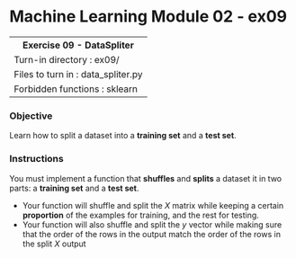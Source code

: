 # Machine Learning Module 02 - ex09

<table>
<tr><th>Exercise 09 -  DataSpliter</th></tr>
<tr><td>Turn-in directory : ex09/ </tr>
<tr><td>Files to turn in : data_spliter.py</tr>
<tr><td>Forbidden functions : sklearn</tr>
</table>

### Objective

Learn how to split a dataset into a **training set** and a **test set**.

### Instructions
You must implement a function that **shuffles** and **splits** a dataset it in two parts: a **training set** and a **test set**.
 - Your function will shuffle and split the $X$ matrix while keeping a certain **proportion** of the examples for training, and the rest for testing.
 - Your function will also shuffle and split the $y$ vector while making sure that the order of the rows in the output match the order of the rows in the split $X$ output
